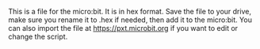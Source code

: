 This is a file for the micro:bit. It is in hex format. Save the file to your drive, make sure you rename it to .hex if needed, then add it to the micro:bit.
You can also import the file at https://pxt.microbit.org if you want to edit or change the script.